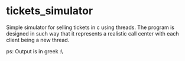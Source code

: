 # tickets_simulator

Simple simulator for selling tickets in c using threads.
The program is designed in such way that it represents a realistic call center
with each client being a new thread.

ps: Output is in greek :\
